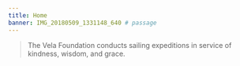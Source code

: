 ```yaml
---
title: Home
banner: IMG_20180509_1331148_640 # passage
---
```


> The Vela Foundation conducts sailing expeditions in service of kindness, wisdom, and grace.
